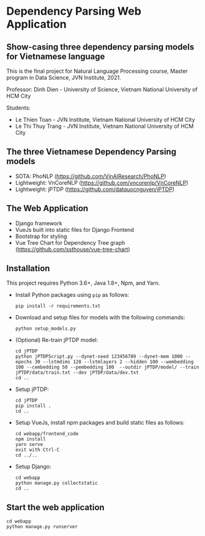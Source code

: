 # Dependency Parsing Web Application
## Show-casing three dependency parsing models for Vietnamese language

This is the final project for Natural Language Processing course, Master program in Data Science, JVN Institute, 2021.

Professor: Dinh Dien - University of Science, Vietnam National University of HCM City

Students:  
- Le Thien Toan - JVN Institute, Vietnam National University of HCM City  
- Le Thi Thuy Trang - JVN Institute, Vietnam National University of HCM City

## The three Vietnamese Dependency Parsing models  

- SOTA: PhoNLP (https://github.com/VinAIResearch/PhoNLP)  
- Lightweight: VnCoreNLP (https://github.com/vncorenlp/VnCoreNLP)
- Lightweight: jPTDP (https://github.com/datquocnguyen/jPTDP)

## The Web Application

- Django framework  
- VueJs built into static files for Django Frontend  
- Bootstrap for styling  
- Vue Tree Chart for Dependency Tree graph (https://github.com/ssthouse/vue-tree-chart)

## Installation
This project requires Python 3.6+, Java 1.8+, Npm, and Yarn.

- Install Python packages using `pip` as follows:  
	```
	pip install -r requirements.txt
	```

- Download and setup files for models with the following commands: 
	```
	python setup_models.py	
	```

- (Optional) Re-train jPTDP model:
	```
	cd jPTDP
	python jPTDPScript.py --dynet-seed 123456789 --dynet-mem 1000 --epochs 30 --lstmdims 128 --lstmlayers 2 --hidden 100 --wembedding 100 --cembedding 50 --pembedding 100  --outdir jPTDP/model/ --train jPTDP/data/train.txt --dev jPTDP/data/dev.txt
	cd ..
	```

- Setup jPTDP:
	```
	cd jPTDP
	pip install .
	cd ..
	```

- Setup VueJs, install npm packages and build static files as follows:  
	```
	cd webapp/frontend_code
	npm install
	yarn serve
	exit with Ctrl-C
	cd ../..
	```

- Setup Django:
	```
	cd webapp
	python manage.py collectstatic
	cd ..
	```

## Start the web application

```
cd webapp
python manage.py runserver
```
